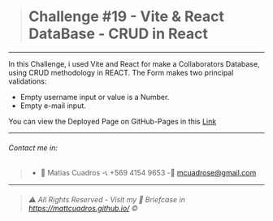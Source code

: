 ># Challenge #19 - **Vite & React DataBase - CRUD in React**

---

In this Challenge, i used Vite and React for make a Collaborators Database, using CRUD methodology in REACT.
The Form makes two principal validations:
- Empty username input or value is a Number.
- Empty e-mail input.



You can view the Deployed Page on GitHub-Pages in this <a href="https://resilient-horse-441144.netlify.app" target="_blank">Link</a>



---

###### Contact me in:
>-	:bust_in_silhouette:  Matias Cuadros
>-:telephone_receiver:  +569 4154 9653
>-:email: <a href="mailto:mcuadrose@gmail.com" target="_blank">mcuadrose@gmail.com</a>



---
>###### :warning: *All Rights Reserved - Visit my :briefcase: Briefcase in* <a href="https://mattcuadros.github.io/" target="_blank">https://mattcuadros.github.io/</a> :copyright: 
